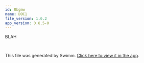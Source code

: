 ```yaml
---
id: 0bgmw
name: DOC1
file_version: 1.0.2
app_version: 0.8.5-0
---
```


BLAH

<br/>

This file was generated by Swimm. [Click here to view it in the app](https://swimm-web-app.web.app/repos/Z2l0aHViJTNBJTNBdGVzdGFwMTklM0ElM0Fyb3RlbWJhcjM=/docs/0bgmw).